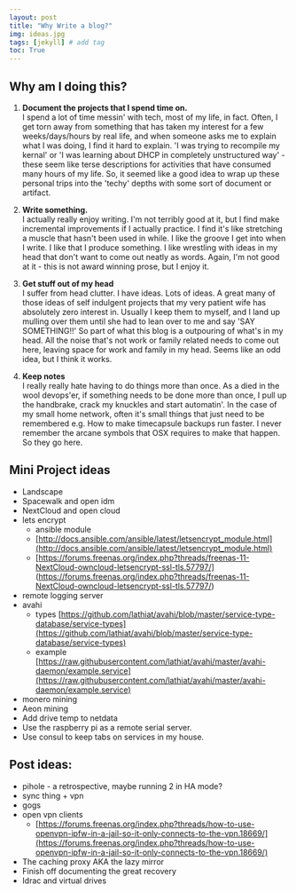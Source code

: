 ```yaml
---
layout: post
title: "Why Write a blog?"
img: ideas.jpg
tags: [jekyll] # add tag
toc: True
---
```


## Why am I doing this?

1. __Document the projects that I spend time on.__  
I spend a lot of time messin' with tech, most of my life, in fact. Often, I get torn away from something that has taken my interest for a few weeks/days/hours by real life, and when someone asks me to explain what I was doing, I find it hard to explain. 'I was trying to recompile my kernal' or 'I was learning about DHCP in completely unstructured way' - these seem like terse descriptions for activities that have consumed many hours of my life. So, it seemed like a good idea to wrap up these personal trips into the 'techy' depths with some sort of document or artifact.

2. __Write something.__  
I actually really enjoy writing. I'm not terribly good at it, but I find make incremental improvements if I actually practice. I find it's like stretching a muscle that hasn't been used in while. I like the groove I get into when I write. I like that I produce something. I like wrestling with ideas in my head that don't want to come out neatly as words. Again, I'm not good at it - this is not award winning prose, but I enjoy it.

3. __Get stuff out of my head__  
I suffer from head clutter. I have ideas. Lots of ideas. A great many of those ideas of self indulgent projects that my very patient wife has absolutely zero interest in. Usually I keep them to myself, and I land up mulling over them until she had to lean over to me and say 'SAY SOMETHING!!' So part of what this blog is a outpouring of what's in my head. All the noise that's not work or family related needs to come out here, leaving space for work and family in my head. Seems like an odd idea, but I think it works.

4. __Keep notes__  
I really really hate having to do things more than once. As a died in the wool devops'er, if something needs to be done more than once, I pull up the handbrake, crack my knuckles and start automatin'. In the case of my small home network, often it's small things that just need to be remembered e.g. How to make timecapsule backups run faster. I never remember the arcane symbols that OSX requires to make that happen. So they go here.



## Mini Project ideas
* Landscape
* Spacewalk and open idm
* NextCloud and open cloud
* lets encrypt
	* ansible module
	* [http://docs.ansible.com/ansible/latest/letsencrypt_module.html](http://docs.ansible.com/ansible/latest/letsencrypt_module.html)
	* [https://forums.freenas.org/index.php?threads/freenas-11-NextCloud-owncloud-letsencrypt-ssl-tls.57797/] (https://forums.freenas.org/index.php?threads/freenas-11-NextCloud-owncloud-letsencrypt-ssl-tls.57797/)
* remote logging server
* avahi
	* types [https://github.com/lathiat/avahi/blob/master/service-type-database/service-types](https://github.com/lathiat/avahi/blob/master/service-type-database/service-types)
	* example [https://raw.githubusercontent.com/lathiat/avahi/master/avahi-daemon/example.service](https://raw.githubusercontent.com/lathiat/avahi/master/avahi-daemon/example.service)
* monero mining
* Aeon mining
* Add drive temp to netdata
* Use the raspberry pi as a remote serial server.
* Use consul to keep tabs on services in my house.


Post ideas:
-----------------
* pihole - a retrospective, maybe running 2 in HA mode?
* sync thing + vpn
* gogs
* open vpn clients
  * [https://forums.freenas.org/index.php?threads/how-to-use-openvpn-ipfw-in-a-jail-so-it-only-connects-to-the-vpn.18669/](https://forums.freenas.org/index.php?threads/how-to-use-openvpn-ipfw-in-a-jail-so-it-only-connects-to-the-vpn.18669/)
* The caching proxy AKA the lazy mirror
* Finish off documenting the great recovery
* Idrac and virtual drives